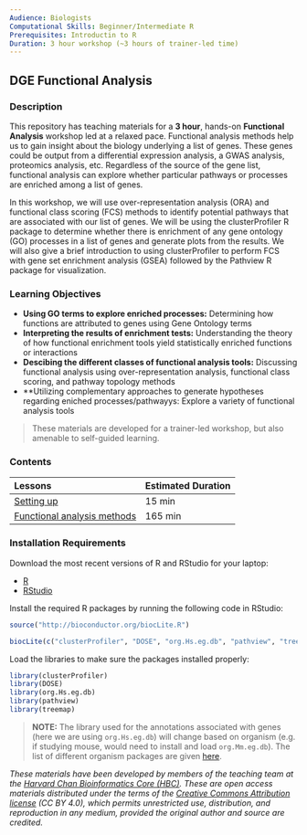```yaml
---
Audience: Biologists
Computational Skills: Beginner/Intermediate R
Prerequisites: Introductin to R
Duration: 3 hour workshop (~3 hours of trainer-led time)
---
```


## DGE Functional Analysis

### Description

This repository has teaching materials for a **3 hour**, hands-on **Functional Analysis** workshop led at a relaxed pace. Functional analysis methods help us to gain insight about the biology underlying a list of genes. These genes could be output from a differential expression analysis, a GWAS analysis, proteomics analysis, etc. Regardless of the source of the gene list, functional analysis can explore whether particular pathways or processes are enriched among a list of genes. 

In this workshop, we will use over-representation analysis (ORA) and functional class scoring (FCS) methods to identify potential pathways that are associated with our list of genes. We will be using the clusterProfiler R package to determine whether there is enrichment of any gene ontology (GO) processes in a list of genes and generate plots from the results. We will also give a brief introduction to using clusterProfiler to perform FCS with gene set enrichment analysis (GSEA) followed by the Pathview R package for visualization.

### Learning Objectives
*  **Using GO terms to explore enriched processes:** Determining how functions are attributed to genes using Gene Ontology terms
*  **Interpreting the results of enrichment tests:** Understanding the theory of how functional enrichment tools yield statistically enriched functions or interactions
*  **Descibing the different classes of functional analysis tools:** Discussing functional analysis using over-representation analysis, functional class scoring, and pathway topology methods
*  **Utilizing complementary approaches to generate hypotheses regarding eniched processes/pathwayys: Explore a variety of functional analysis tools

> These materials are developed for a trainer-led workshop, but also amenable to self-guided learning.


### Contents

| Lessons            | Estimated Duration |
|:------------------------|:----------|
|[Setting up](lessons/01_setting_up.md) | 15 min |
|[Functional analysis methods](lessons/02_functional_analysis.md) | 165 min |

### Installation Requirements

Download the most recent versions of R and RStudio for your laptop:

 - [R](http://lib.stat.cmu.edu/R/CRAN/) 
 - [RStudio](https://www.rstudio.com/products/rstudio/download/#download)
 
Install the required R packages by running the following code in RStudio:

```r
source("http://bioconductor.org/biocLite.R") 

biocLite(c("clusterProfiler", "DOSE", "org.Hs.eg.db", "pathview", "treemap"))
```

Load the libraries to make sure the packages installed properly:

```r
library(clusterProfiler)
library(DOSE)
library(org.Hs.eg.db) 
library(pathview)
library(treemap)
```

> **NOTE:** The library used for the annotations associated with genes (here we are using `org.Hs.eg.db`) will change based on organism (e.g. if studying mouse, would need to install and load `org.Mm.eg.db`). The list of different organism packages are given [here](img/available_annotations.png).


*These materials have been developed by members of the teaching team at the [Harvard Chan Bioinformatics Core (HBC)](http://bioinformatics.sph.harvard.edu/). These are open access materials distributed under the terms of the [Creative Commons Attribution license](https://creativecommons.org/licenses/by/4.0/) (CC BY 4.0), which permits unrestricted use, distribution, and reproduction in any medium, provided the original author and source are credited.*
